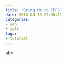 ```yaml
---
title: 'Bring Me to IPFS'
date: 2018-04-19 23:35:11
categories:
- web
- ipfs
tags:
- tutorial
---
```

abc